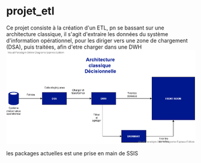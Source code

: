 # projet_etl
Ce projet consiste à la création d'un ETL, pn se bassant sur une architecture classique, il s'agit d'extraire les données du système d'information opérationnel, pour les diriger vers une zone de chargement (DSA), puis traitées, afin d'etre charger dans une DWH
<br/>
![<archi>](https://github.com/lamia-dahmani/projet_etl/blob/master/archi_classique.png)
  
  les packages actuelles est une prise en main de SSIS
  
 
